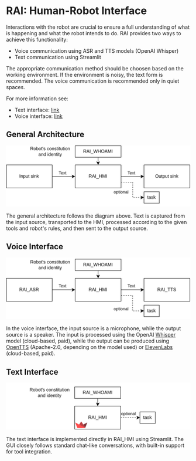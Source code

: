 # RAI: Human-Robot Interface

Interactions with the robot are crucial to ensure a full understanding of what is happening and what the robot intends to do. RAI provides two ways to achieve this functionality:

- Voice communication using ASR and TTS models (OpenAI Whisper)
- Text communication using Streamlit

The appropriate communication method should be choosen based on the working environment. If the environment is noisy, the text form is recommended. The voice communication is recommended only in quiet spaces.

For more information see:

- Text interface: [link](./human_robot_interface/text_interface.md)
- Voice interface: [link](./human_robot_interface/voice_interface.md)

## General Architecture

![General HRI interface](./imgs/HRI_interface.png)

The general architecture follows the diagram above. Text is captured from the input source, transported to the HMI, processed according to the given tools and robot's rules, and then sent to the output source.

## Voice Interface

![Voice interface](./imgs/HRI_voice_interface.png)

In the voice interface, the input source is a microphone, while the output source is a speaker. The input is processed using the OpenAI [Whisper](https://platform.openai.com/docs/guides/speech-to-text/quickstart) model (cloud-based, paid), while the output can be produced using [OpenTTS](https://github.com/synesthesiam/opentts) (Apache-2.0, depending on the model used) or [ElevenLabs](https://github.com/elevenlabs/elevenlabs-python) (cloud-based, paid).

## Text Interface

![Text interface](./imgs/HRI_text_interface.png)

The text interface is implemented directly in RAI_HMI using Streamlit. The GUI closely follows standard chat-like conversations, with built-in support for tool integration.
